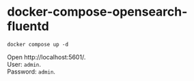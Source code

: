 # docker-compose-opensearch-fluentd

```
docker compose up -d
```

Open http://localhost:5601/.   
User: `admin`.   
Password: `admin`.   
